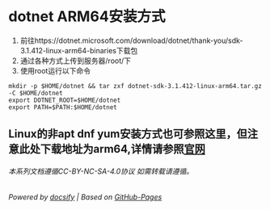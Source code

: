 # dotnet ARM64安装方式

1. 前往https://dotnet.microsoft.com/download/dotnet/thank-you/sdk-3.1.412-linux-arm64-binaries下载包
2. 通过各种方式上传到服务器/root/下
3. 使用root运行以下命令
~~~
mkdir -p $HOME/dotnet && tar zxf dotnet-sdk-3.1.412-linux-arm64.tar.gz -C $HOME/dotnet
export DOTNET_ROOT=$HOME/dotnet
export PATH=$PATH:$HOME/dotnet
~~~

## Linux的非apt dnf yum安装方式也可参照这里，但注意此处下载地址为arm64,详情请参照[官网](https://dotnet.microsoft.com/download/dotnet/3.1)

###### 本系列文档遵循CC-BY-NC-SA-4.0协议 如需转载请遵循。

###### Powered by [docsify](https://docsify.js.org/#/zh-cn/) | Based on [GitHub-Pages](https://github.com/leeskyler-top/Microsoft365-E5Developer-Renew-Web-Docs/)
